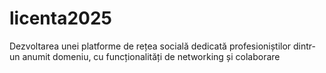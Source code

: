 # licenta2025
Dezvoltarea unei platforme de rețea socială dedicată profesioniștilor dintr-un anumit domeniu, cu funcționalități de networking și colaborare

